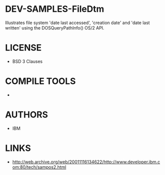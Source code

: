 # DEV-SAMPLES-FileDtm
Illustrates file system 'date last accessed', 'creation date' and 'date last written' using the DOSQueryPathInfo() OS/2 API.

LICENSE
===============
* BSD 3 Clauses

COMPILE TOOLS
===============
* 
 
AUTHORS
===============
* IBM

LINKS
===============
* http://web.archive.org/web/20011116134622/http://www.developer.ibm.com:80/tech/sampos2.html
